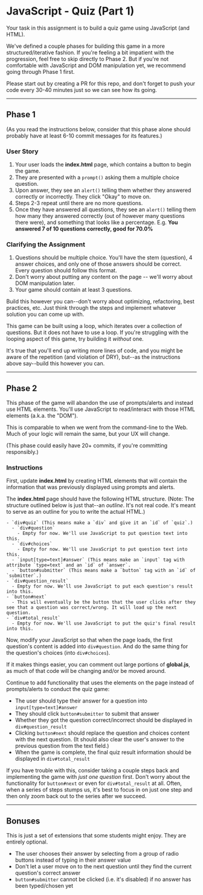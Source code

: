  # JavaScript - Quiz (Part 1)

Your task in this assignment is to build a quiz game using JavaScript (and HTML).

We've defined a couple phases for building this game in a more structured/iterative fashion. If you're feeling a bit impatient with the progression, feel free to skip directly to Phase 2. But if you're not comfortable with JavaScript and DOM manipulation yet, we recommend going through Phase 1 first.

Please start out by creating a PR for this repo, and don't forget to push your code every 30-40 minutes just so we can see how its going.

---

## Phase 1

(As you read the instructions below, consider that this phase alone should probably have at least 6-10 commit messages for its features.)

### User Story

1. Your user loads the **index.html** page, which contains a button to begin the game.
2. They are presented with a `prompt()` asking them a multiple choice question.
3. Upon answer, they see an `alert()` telling them whether they answered correctly or incorrectly. They click "Okay" to move on.
4. Steps 2-3 repeat until there are no more questions.
5. Once they have answered all questions, they see an `alert()` telling them how many they answered correctly (out of however many questions there were), and something that looks like a percentage. E.g. **You answered 7 of 10 questions correctly, good for 70.0%**

### Clarifying the Assignment

1. Questions should be multiple choice. You'll have the stem (question), 4 answer choices, and only one of those answers should be correct. Every question should follow this format.
2. Don't worry about putting any content on the page -- we'll worry about DOM manipulation later.
3. Your game should contain at least 3 questions.

Build this however you can--don't worry about optimizing, refactoring, best practices, etc. Just think through the steps and implement whatever solution you can come up with.

This game can be built using a loop, which iterates over a collection of questions. But it does not have to use a loop. If you're struggling with the looping aspect of this game, try building it _without_ one.

It's true that you'll end up writing more lines of code, and you might be aware of the repetition (and violation of DRY), but--as the instructions above say--build this however you can.

---

## Phase 2

This phase of the game will abandon the use of prompts/alerts and instead use HTML elements. You'll use JavaScript to read/interact with those HTML elements (a.k.a. the "DOM").

This is comparable to when we went from the command-line to the Web. Much of your logic will remain the same, but your UX will change.

(This phase could easily have 20+ commits, if you're committing responsibly.)

### Instructions

First, update **index.html** by creating HTML elements that will contain the information that was previously displayed using prompts and alerts.

The **index.html** page should have the following HTML structure. (Note: The structure outlined below is just that--an _outline_. It's not real code. It's meant to serve as an outline for you to write the actual HTML.)

```
- `div#quiz` (This means make a `div` and give it an `id` of `quiz`.)
  - `div#question`
    - Empty for now. We'll use JavaScript to put question text into this.
  - `div#choices`
    - Empty for now. We'll use JavaScript to put question text into this.
  - `input[type=text]#answer` (This means make an `input` tag with attribute `type=text` and an `id` of `answer`.
  - `button#submitter` (This means make a `button` tag with an `id` of `submitter`.)
- `div#question_result`
  - Empty for now. We'll use JavaScript to put each question's result into this.
- `button#next`
  - This will eventually be the button that the user clicks after they see that a question was correct/wrong. It will load up the next question.
- `div#total_result`
  - Empty for now. We'll use JavaScript to put the quiz's final result into this.
```

Now, modify your JavaScript so that when the page loads, the first question's content is added into `div#question`. And do the same thing for the question's choices (into `div#choices`).

If it makes things easier, you can comment out large portions of **global.js**, as much of that code will be changing and/or be moved around.

Continue to add functionality that uses the elements on the page instead of prompts/alerts to conduct the quiz game:

- The user should type their answer for a question into `input[type=text]#answer`
- They should click `button#submitter` to submit that answer
- Whether they got the question correct/incorrect should be displayed in `div#question_result`
- Clicking `button#next` should replace the question and choices content with the next question. (It should also clear the user's answer to the previous question from the text field.)
- When the game is complete, the final quiz result information should be displayed in `div#total_result`

If you have trouble with this, consider taking a couple steps back and implementing the game with _just one question_ first. Don't worry about the functionality for `button#next` or even for `div#total_result` at all. Often, when a series of steps stumps us, it's best to focus in on just one step and then only zoom back out to the series after we succeed.

---

## Bonuses

This is just a set of extensions that some students might enjoy. They are entirely optional.

- The user chooses their answer by selecting from a group of radio buttons instead of typing in their answer value
- Don't let a user move on to the next question until they find the current question's correct answer
- `button#submitter` cannot be clicked (i.e. it's disabled) if no answer has been typed/chosen yet